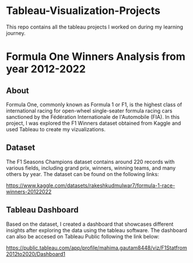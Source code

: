 # Tableau-Visualization-Projects
This repo contains all the tableau projects I worked on during my learning journey.

# Formula One Winners Analysis from year 2012-2022
  ## About
  Formula One, commonly known as Formula 1 or F1, is the highest class of international racing for open-wheel single-seater formula racing cars sanctioned by the Fédération Internationale   de l'Automobile (FIA). In this project, I was explored the F1 Winners dataset obtained from Kaggle and used Tableau to create my vizualizations. 
  ## Dataset
  The F1 Seasons Champions dataset contains around 220 records with various fields, including grand prix, winners, winning teams, and many others by year. The dataset can be found on the following links:
  
  https://www.kaggle.com/datasets/rakeshkudmulwar7/formula-1-race-winners-20122022
  
  ## Tableau Dashboard
  Based on the dataset, I created a dashboard that showcases different insights after exploring the data using the tableau software. 
  The dashboard can also be accesed on Tableau Public following the link below:

  https://public.tableau.com/app/profile/mahima.gautam8448/viz/F1Statfrom2012to2020/Dashboard1



